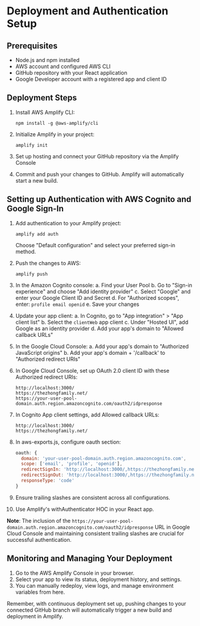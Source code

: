 # Deployment and Authentication Setup

## Prerequisites

- Node.js and npm installed
- AWS account and configured AWS CLI
- GitHub repository with your React application
- Google Developer account with a registered app and client ID

## Deployment Steps

1. Install AWS Amplify CLI:

   ```
   npm install -g @aws-amplify/cli
   ```

2. Initialize Amplify in your project:

   ```
   amplify init
   ```

3. Set up hosting and connect your GitHub repository via the Amplify Console

4. Commit and push your changes to GitHub. Amplify will automatically start a new build.

## Setting up Authentication with AWS Cognito and Google Sign-In

1. Add authentication to your Amplify project:

   ```
   amplify add auth
   ```

   Choose "Default configuration" and select your preferred sign-in method.

2. Push the changes to AWS:

   ```
   amplify push
   ```

3. In the Amazon Cognito console:
   a. Find your User Pool
   b. Go to "Sign-in experience" and choose "Add identity provider"
   c. Select "Google" and enter your Google Client ID and Secret
   d. For "Authorized scopes", enter: `profile email openid`
   e. Save your changes

4. Update your app client:
   a. In Cognito, go to "App integration" > "App client list"
   b. Select the `clientWeb` app client
   c. Under "Hosted UI", add Google as an identity provider
   d. Add your app's domain to "Allowed callback URLs"

5. In the Google Cloud Console:
   a. Add your app's domain to "Authorized JavaScript origins"
   b. Add your app's domain + '/callback' to "Authorized redirect URIs"

6. In Google Cloud Console, set up OAuth 2.0 client ID with these Authorized redirect URIs:

   ```
   http://localhost:3000/
   https://thezhongfamily.net/
   https://your-user-pool-domain.auth.region.amazoncognito.com/oauth2/idpresponse
   ```

7. In Cognito App client settings, add Allowed callback URLs:

   ```
   http://localhost:3000/
   https://thezhongfamily.net/
   ```

8. In aws-exports.js, configure oauth section:

   ```javascript
   oauth: {
     domain: 'your-user-pool-domain.auth.region.amazoncognito.com',
     scope: ['email', 'profile', 'openid'],
     redirectSignIn: 'http://localhost:3000/,https://thezhongfamily.net/,https://your-user-pool-domain.auth.region.amazoncognito.com/oauth2/idpresponse',
     redirectSignOut: 'http://localhost:3000/,https://thezhongfamily.net/',
     responseType: 'code'
   }
   ```

9. Ensure trailing slashes are consistent across all configurations.

10. Use Amplify's withAuthenticator HOC in your React app.

**Note**: The inclusion of the `https://your-user-pool-domain.auth.region.amazoncognito.com/oauth2/idpresponse` URL in Google Cloud Console and maintaining consistent trailing slashes are crucial for successful authentication.

## Monitoring and Managing Your Deployment

1. Go to the AWS Amplify Console in your browser.
2. Select your app to view its status, deployment history, and settings.
3. You can manually redeploy, view logs, and manage environment variables from here.

Remember, with continuous deployment set up, pushing changes to your connected GitHub branch will automatically trigger a new build and deployment in Amplify.
